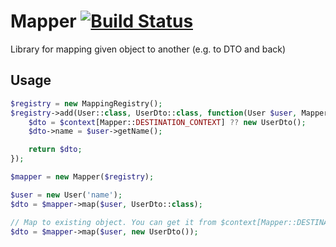 # Mapper [![Build Status](https://travis-ci.com/BoShurik/mapper.svg?branch=master)](https://travis-ci.com/BoShurik/mapper)

Library for mapping given object to another (e.g. to DTO and back)

## Usage

```php
$registry = new MappingRegistry();
$registry->add(User::class, UserDto::class, function(User $user, MapperInterface $mapper, array $context) {
    $dto = $context[Mapper::DESTINATION_CONTEXT] ?? new UserDto();
    $dto->name = $user->getName();

    return $dto;
});

$mapper = new Mapper($registry);

$user = new User('name');
$dto = $mapper->map($user, UserDto::class);

// Map to existing object. You can get it from $context[Mapper::DESTINATION_CONTEXT]
$dto = $mapper->map($user, new UserDto());
```